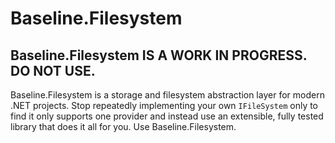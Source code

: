 # Baseline.Filesystem

## Baseline.Filesystem IS A WORK IN PROGRESS. DO NOT USE.

Baseline.Filesystem is a storage and filesystem abstraction layer for modern .NET projects. Stop repeatedly implementing your own
`IFileSystem` only to find it only supports one provider and instead use an extensible, fully tested library that does
it all for you. Use Baseline.Filesystem.
